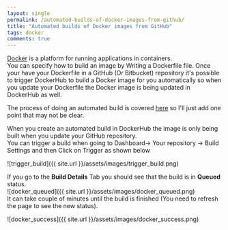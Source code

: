 ```yaml
---
layout: single
permalink: /automated-builds-of-docker-images-from-github/
title: "Automated builds of Docker images from GitHub"
tags: docker
comments: true
---
```

[Docker](https://www.docker.com/) is a platform for running applications in containers.  
You can specify how to build an image by Writing a Dockerfile file. Once your have your Dockerfile in a GitHub (Or Bitbucket) repository it's possible to trigger DockerHub to build a Docker image for you automatically so when you update your Dockerfile the Docker image is being updated in DockerHub as well.  

The process of doing an automated build is covered [here](https://docs.docker.com/docker-hub/github/#/creating-an-automated-build)&nbsp;so I'll just add&nbsp;one point that may not be clear.  

When you create an automated build in DockerHub the image is only being built when you update your GitHub repository.  
You can trigger a build when going to Dashboard-\> Your repository -\> Build Settings and then Click on Trigger as shown below

![trigger_build]({{ site.url }}/assets/images/trigger_build.png)  

If you go to the **Build Details** Tab you should see that the build is in **Queued** status.  
![docker_queued]({{ site.url }}/assets/images/docker_queued.png)&nbsp;  
It can take couple of minutes until the build is finished (You need to refresh the page to see the new status). &nbsp;  

![docker_success]({{ site.url }}/assets/images/docker_success.png)  
